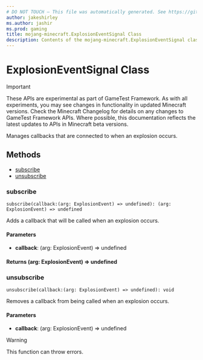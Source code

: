 ```yaml
---
# DO NOT TOUCH — This file was automatically generated. See https://github.com/Mojang/MinecraftScriptingApiDocsGenerator to modify descriptions, examples, etc.
author: jakeshirley
ms.author: jashir
ms.prod: gaming
title: mojang-minecraft.ExplosionEventSignal Class
description: Contents of the mojang-minecraft.ExplosionEventSignal class.
---
```

# ExplosionEventSignal Class
>[!IMPORTANT]
>These APIs are experimental as part of GameTest Framework. As with all experiments, you may see changes in functionality in updated Minecraft versions. Check the Minecraft Changelog for details on any changes to GameTest Framework APIs. Where possible, this documentation reflects the latest updates to APIs in Minecraft beta versions.

Manages callbacks that are connected to when an explosion occurs.


## Methods
- [subscribe](#subscribe)
- [unsubscribe](#unsubscribe)
  
### **subscribe**
`
subscribe(callback:(arg: ExplosionEvent) => undefined): (arg: ExplosionEvent) => undefined
`

Adds a callback that will be called when an explosion occurs.
#### **Parameters**
- **callback**: (arg: ExplosionEvent) => undefined

#### **Returns** (arg: ExplosionEvent) => undefined


### **unsubscribe**
`
unsubscribe(callback:(arg: ExplosionEvent) => undefined): void
`

Removes a callback from being called when an explosion occurs.
#### **Parameters**
- **callback**: (arg: ExplosionEvent) => undefined


> [!WARNING]
> This function can throw errors.


